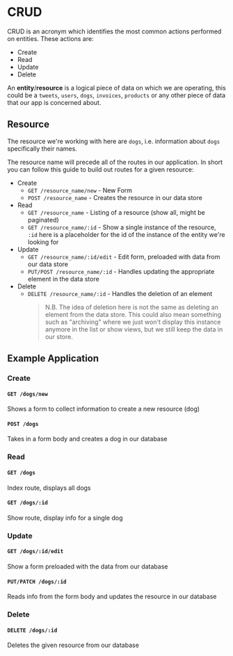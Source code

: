 # CRUD

CRUD is an acronym which identifies the most common actions performed on entities. These actions are:

- Create
- Read
- Update
- Delete

An __entity__/__resource__ is a logical piece of data on which we are operating, this could be a `tweets`, `users`, `dogs`, `invoices`, `products` or any other piece of data that our app is concerned about.

## Resource

The resource we're working with here are `dogs`, i.e. information about `dogs` specifically their names.

The resource name will precede all of the routes in our application. In short you can follow this guide to build out routes for a given resource:

- Create
  - `GET /resource_name/new` - New Form
  - `POST /resource_name` - Creates the resource in our data store
- Read
  - `GET /resource_name` - Listing of a resource (show all, might be paginated)
  - `GET /resource_name/:id` - Show a single instance of the resource, `:id` here is a placeholder for the id of the instance of the entity we're looking for
- Update
  - `GET /resource_name/:id/edit` - Edit form, preloaded with data from our data store
  - `PUT/POST /resource_name/:id` - Handles updating the appropriate element in the data store
- Delete
  - `DELETE /resource_name/:id` - Handles the deletion of an element
    > N.B. The idea of deletion here is not the same as deleting an element from the data store. This could also mean something such as "archiving" where we just won't display this instance anymore in the list or show views, but we still keep the data in our store.

## Example Application


### Create

#### `GET /dogs/new`

Shows a form to collect information to create a new resource (dog)

#### `POST /dogs`

Takes in a form body and creates a dog in our database

### Read

#### `GET /dogs`

Index route, displays all dogs

#### `GET /dogs/:id`

Show route, display info for a single dog

### Update

#### `GET /dogs/:id/edit`

Show a form preloaded with the data from our database

#### `PUT/PATCH /dogs/:id`

Reads info from the form body and updates the resource in our database

### Delete

#### `DELETE /dogs/:id`

Deletes the given resource from our database
